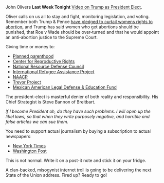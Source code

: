 John Olivers **Last Week Tonight** [Video on Trump as President Elect](https://youtu.be/Uv06XdjbVIM).

Oliver calls on us all to stay and fight, monitoring legislation, and voting.  Remember both Trump & Pence [have pledged to curtail womens rights to abortion](http://www.reuters.com/article/us-usa-abortion-donations-idUSKBN13A2L8), and Trump has said women who get abortions should be punished, that Roe v Wade should be over-turned and that he would appoint an anti-abortion justice to the Supreme Court.

Giving time or money to:

* [Planned parenthood](https://www.plannedparenthood.org)
* [Center for Reproductive Rights](https://www.reproductiverights.org)
* [National Resource Defense Council](https://www.nrdc.org) 
* [International Refugee Assistance Project](http://www.refugeerights.org)
* [NAACP](http://www.naacp.org)
* [Trevor Project](http://www.thetrevorproject.org)
* [Mexican American Legal Defense & Education Fund](http://www.maldef.org)

The president-elect is masterful denier of both reality and responsibility. His Chief Strategist is Steve Bannon of Breitbart.

_If I become President oh, do they have such problems.  I will open up the libel laws, so that when they write purposely negative, and horrible and false articles we can sue them._

You need to support actual journalism by buying a subscription to actual newspapers:

* [New York Times](https://www.nytimes.com/subscriptions/inyt/lp87JWF.html) 
* [Washington Post](https://subscribe.washingtonpost.com/acqbeta/#/offers/promo/digital07)

This is not normal.  Write it on a post-it note and stick it on your fridge.

A clan-backed, misogynist internet troll is going to be delivering the next State of the Union address.  Fired up?  Ready to go!